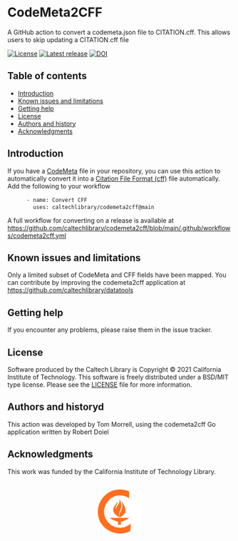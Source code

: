 CodeMeta2CFF
=====================================================

A GitHub action to convert a codemeta.json file to CITATION.cff. This allows
users to skip updating a CITATION.cff file

[![License](https://img.shields.io/badge/License-BSD%203--Clause-blue.svg?style=flat-square)](https://choosealicense.com/licenses/bsd-3-clause)
[![Latest release](https://img.shields.io/github/v/release/caltechlibrary/template.svg?style=flat-square&color=b44e88)](https://github.com/caltechlibrary/template/releases)
[![DOI](https://data.caltech.edu/badge/386727932.svg)](https://data.caltech.edu/badge/latestdoi/386727932)


Table of contents
-----------------

* [Introduction](#introduction)
* [Known issues and limitations](#known-issues-and-limitations)
* [Getting help](#getting-help)
* [License](#license)
* [Authors and history](#authors-and-history)
* [Acknowledgments](#authors-and-acknowledgments)


Introduction
------------

If you have a [CodeMeta](https://codemeta.github.io) file in your repository,
you can use this action to automatically convert it into a [Citation File Format
(cff)](https://citation-file-format.github.io) file automatically. Add the
following to your workflow

```
      - name: Convert CFF
        uses: caltechlibrary/codemeta2cff@main
```

A full workflow for converting on a release is available at https://github.com/caltechlibrary/codemeta2cff/blob/main/.github/workflows/codemeta2cff.yml


Known issues and limitations
----------------------------

Only a limited subset of CodeMeta and CFF fields have been mapped. You can
contribute by improving the codemeta2cff application at https://github.com/caltechlibrary/datatools

Getting help
------------

If you encounter any problems, please raise them in the issue tracker.


License
-------

Software produced by the Caltech Library is Copyright © 2021 California Institute of Technology.  This software is freely distributed under a BSD/MIT type license.  Please see the [LICENSE](LICENSE) file for more information.


Authors and historyd
---------------------------

This action was developed by Tom Morrell, using the codemeta2cff Go application
written by Robert Doiel

Acknowledgments
---------------

This work was funded by the California Institute of Technology Library.

<div align="center">
  <br>
  <a href="https://www.caltech.edu">
    <img width="100" height="100" src="https://raw.githubusercontent.com/caltechlibrary/template/main/.graphics/caltech-round.png">
  </a>
</div>
